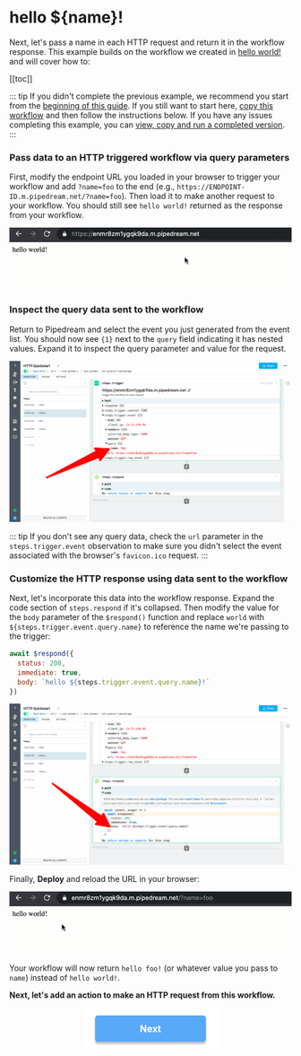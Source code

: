 # hello ${name}!

Next, let's pass a name in each HTTP request and return it in the workflow response. This example builds on the workflow we created in [hello world!](/quickstart/hello-world/) and will cover how to:

[[toc]]

::: tip
If you didn't complete the previous example, we recommend you start from the [beginning of this guide](/quickstart/). If you still want to start here, [copy this workflow](https://pipedream.com/@gettingstarted/quickstart-hello-world-p_2gCWpmk/) and then follow the instructions below. If you have any issues completing this example, you can [view, copy and run a completed version](https://pipedream.com/@gettingstarted/quickstart-hello-name-p_WxCqxbR).
:::

### Pass data to an HTTP triggered workflow via query parameters

First, modify the endpoint URL you loaded in your browser to trigger your workflow and add `?name=foo` to the end (e.g., `https://ENDPOINT-ID.m.pipedream.net/?name=foo`). Then load it to make another request to your workflow. You should still see `hello world!` returned as the response from your workflow.

![name-foo](./images/name-foo.gif)

### Inspect the query data sent to the workflow

Return to Pipedream and select the event you just generated from the event list. You should now see `{1}` next to the `query` field indicating it has nested values. Expand it to inspect the query parameter and value for the request. 

![image-20210525170616605](./images/image-20210525170616605.png)

::: tip
If you don't see any query data, check the `url` parameter in the `steps.trigger.event` observation to make sure you didn't select the event associated with the browser's `favicon.ico` request.
:::

### Customize the HTTP response using data sent to the workflow

Next, let's incorporate this data into the workflow response. Expand the code section of `steps.respond` if it's collapsed. Then modify the value for the `body` parameter of the `$respond()` function and replace `world` with `${steps.trigger.event.query.name}` to reference the name we're passing to the trigger:

```javascript
await $respond({
  status: 200,
  immediate: true,
  body: `hello ${steps.trigger.event.query.name}!`
})
```

![image-20210525170745094](./images/image-20210525170745094.png)

Finally, **Deploy** and reload the URL in your browser:

![hello-name](./images/hello-name.gif)

Your workflow will now return `hello foo!` (or whatever value you pass to `name`) instead of `hello world!`.

**Next, let's add an action to make an HTTP request from this workflow.**

<p style="text-align:center;">
<a :href="$withBase('/quickstart/make-http-request/')"><img src="../next.png"></a>
</p>